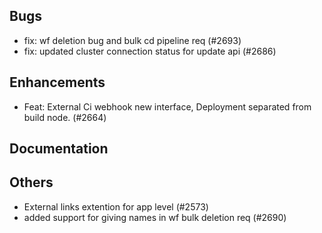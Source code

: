 ## Bugs
- fix: wf deletion bug and bulk cd pipeline req (#2693)
- fix: updated cluster connection status for update api (#2686)
## Enhancements
- Feat: External Ci webhook new interface, Deployment separated from build node. (#2664)
## Documentation
## Others
- External links extention for app level  (#2573)
- added support for giving names in wf bulk deletion req (#2690)
